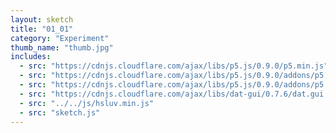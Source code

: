 ```yaml
---
layout: sketch
title: "01_01"
category: "Experiment"
thumb_name: "thumb.jpg"
includes:
  - src: "https://cdnjs.cloudflare.com/ajax/libs/p5.js/0.9.0/p5.min.js"
  - src: "https://cdnjs.cloudflare.com/ajax/libs/p5.js/0.9.0/addons/p5.dom.min.js"
  - src: "https://cdnjs.cloudflare.com/ajax/libs/p5.js/0.9.0/addons/p5.sound.min.js"
  - src: "https://cdnjs.cloudflare.com/ajax/libs/dat-gui/0.7.6/dat.gui.min.js"
  - src: "../../js/hsluv.min.js"
  - src: "sketch.js"
---
```


<!--

  You can change the title, category and thumb as you like
  (just make sure the folder contain a jpg for the thumb with the correct name)
  Do not change the first line "layout: sketch"

  If you need to customize this html page:
    1) delete the line "layout: sketch"
    2) copy the content of "/_layouts/sketch.html" below.
    Make sure to leave one line of space between the markup above and the html code

-->